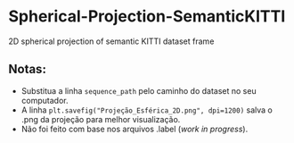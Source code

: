 # Spherical-Projection-SemanticKITTI
2D spherical projection of semantic KITTI dataset frame

## **Notas**:
   + Substitua a linha `sequence_path` pelo caminho do dataset no seu computador.
   + A linha `plt.savefig("Projeção_Esférica_2D.png", dpi=1200)` salva o .png da projeção para melhor visualização.
   + Não foi feito com base nos arquivos .label (_work in progress_).
     
